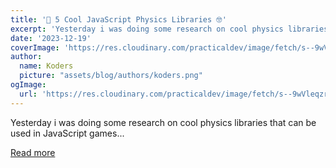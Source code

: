 ```yaml
---
title: '💎 5 Cool JavaScript Physics Libraries 🤓'
excerpt: 'Yesterday i was doing some research on cool physics libraries that can be used in JavaScript games...'
date: '2023-12-19'
coverImage: 'https://res.cloudinary.com/practicaldev/image/fetch/s--9wVleqzr--/c_imagga_scale,f_auto,fl_progressive,h_420,q_auto,w_1000/https://dev-to-uploads.s3.amazonaws.com/uploads/articles/f1hbbl1ogb3bvcldlwus.png'
author:
  name: Koders
  picture: "assets/blog/authors/koders.png"
ogImage:
  url: 'https://res.cloudinary.com/practicaldev/image/fetch/s--9wVleqzr--/c_imagga_scale,f_auto,fl_progressive,h_420,q_auto,w_1000/https://dev-to-uploads.s3.amazonaws.com/uploads/articles/f1hbbl1ogb3bvcldlwus.png'
---
```


Yesterday i was doing some research on cool physics libraries that can be used in JavaScript games...

[Read more](https://dev.to/random_ti/5-cool-javascript-physics-libraries-f9)
